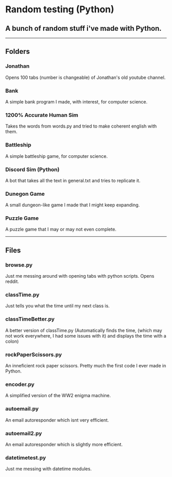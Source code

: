 # Random testing (Python)
## A bunch of random stuff i've made with Python.

---

## Folders

### Jonathan
Opens 100 tabs (number is changeable) of Jonathan's old youtube channel.

### Bank
A simple bank program I made, with interest, for computer science.

### 1200% Accurate Human Sim
Takes the words from words.py and tried to make coherent english with them.

### Battleship
A simple battleship game, for computer science.

### Discord Sim (Python)
A bot that takes all the text in general.txt and tries to replicate it.

### Dunegon Game
A small dungeon-like game I made that I might keep expanding.

### Puzzle Game
A puzzle game that I may or may not even complete.

---

## Files

### browse.py
Just me messing around with opening tabs with python scripts. Opens reddit.

### classTime.py
Just tells you what the time until my next class is.

### classTimeBetter.py
A better version of classTime.py (Automatically finds the time, (which may not work everywhere, I had some issues with it) and displays the time with a colon)

### rockPaperScissors.py
An inneficient rock paper scissors. Pretty much the first code I ever made in Python.

### encoder.py
A simplified version of the WW2 enigma machine.

### autoemail.py
An email autoresponder which isnt very efficient.

### autoemail2.py
An email autoresponder which is slightly more efficient.

### datetimetest.py
Just me messing with datetime modules.
